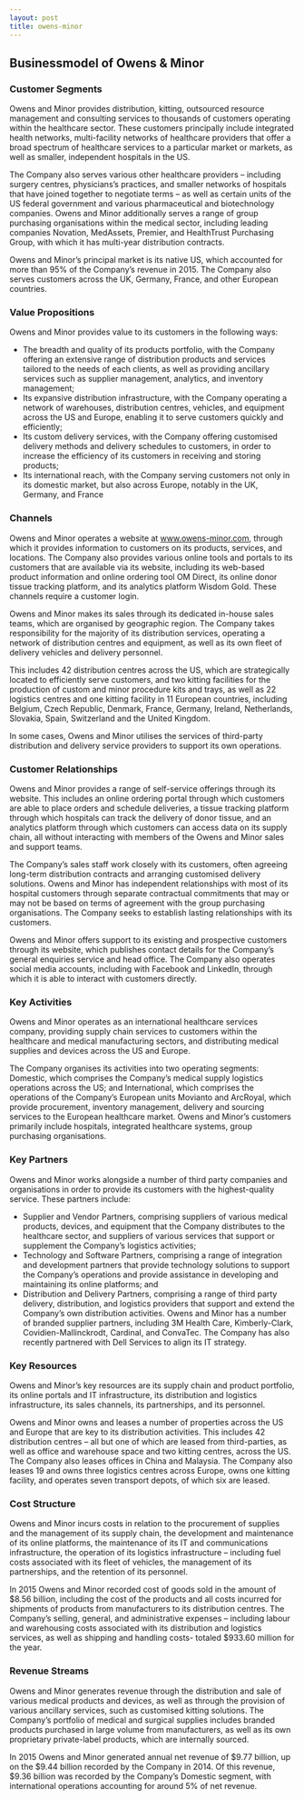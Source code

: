 ```yaml
---
layout: post
title: owens-minor
---
```


Businessmodel of Owens & Minor
-------------------------------

### Customer Segments

Owens and Minor provides distribution, kitting, outsourced resource management and consulting services to thousands of customers operating within the healthcare sector. These customers principally include integrated health networks, multi-facility networks of healthcare providers that offer a broad spectrum of healthcare services to a particular market or markets, as well as smaller, independent hospitals in the US.

The Company also serves various other healthcare providers – including surgery centres, physicians’s practices, and smaller networks of hospitals that have joined together to negotiate terms – as well as certain units of the US federal government and various pharmaceutical and biotechnology companies. Owens and Minor additionally serves a range of group purchasing organisations within the medical sector, including leading companies Novation, MedAssets, Premier, and HealthTrust Purchasing Group, with which it has multi-year distribution contracts.

Owens and Minor’s principal market is its native US, which accounted for more than 95% of the Company’s revenue in 2015. The Company also serves customers across the UK, Germany, France, and other European countries.

### Value Propositions

Owens and Minor provides value to its customers in the following ways:

 * The breadth and quality of its products portfolio, with the Company offering an extensive range of distribution products and services tailored to the needs of each clients, as well as providing ancillary services such as supplier management, analytics, and inventory management;
* Its expansive distribution infrastructure, with the Company operating a network of warehouses, distribution centres, vehicles, and equipment across the US and Europe, enabling it to serve customers quickly and efficiently;
* Its custom delivery services, with the Company offering customised delivery methods and delivery schedules to customers, in order to increase the efficiency of its customers in receiving and storing products;
* Its international reach, with the Company serving customers not only in its domestic market, but also across Europe, notably in the UK, Germany, and France
 ### Channels

Owens and Minor operates a website at www.owens-minor.com, through which it provides information to customers on its products, services, and locations. The Company also provides various online tools and portals to its customers that are available via its website, including its web-based product information and online ordering tool OM Direct, its online donor tissue tracking platform, and its analytics platform Wisdom Gold. These channels require a customer login.

Owens and Minor makes its sales through its dedicated in-house sales teams, which are organised by geographic region. The Company takes responsibility for the majority of its distribution services, operating a network of distribution centres and equipment, as well as its own fleet of delivery vehicles and delivery personnel.

This includes 42 distribution centres across the US, which are strategically located to efficiently serve customers, and two kitting facilities for the production of custom and minor procedure kits and trays, as well as 22 logistics centres and one kitting facility in 11 European countries, including Belgium, Czech Republic, Denmark, France, Germany, Ireland, Netherlands, Slovakia, Spain, Switzerland and the United Kingdom.

In some cases, Owens and Minor utilises the services of third-party distribution and delivery service providers to support its own operations.

### Customer Relationships

Owens and Minor provides a range of self-service offerings through its website. This includes an online ordering portal through which customers are able to place orders and schedule deliveries, a tissue tracking platform through which hospitals can track the delivery of donor tissue, and an analytics platform through which customers can access data on its supply chain, all without interacting with members of the Owens and Minor sales and support teams.

The Company’s sales staff work closely with its customers, often agreeing long-term distribution contracts and arranging customised delivery solutions. Owens and Minor has independent relationships with most of its hospital customers through separate contractual commitments that may or may not be based on terms of agreement with the group purchasing organisations. The Company seeks to establish lasting relationships with its customers.

Owens and Minor offers support to its existing and prospective customers through its website, which publishes contact details for the Company’s general enquiries service and head office. The Company also operates social media accounts, including with Facebook and LinkedIn, through which it is able to interact with customers directly.

### Key Activities

Owens and Minor operates as an international healthcare services company, providing supply chain services to customers within the healthcare and medical manufacturing sectors, and distributing medical supplies and devices across the US and Europe.

The Company organises its activities into two operating segments: Domestic, which comprises the Company’s medical supply logistics operations across the US; and International, which comprises the operations of the Company’s European units Movianto and ArcRoyal, which provide procurement, inventory management, delivery and sourcing services to the European healthcare market. Owens and Minor’s customers primarily include hospitals, integrated healthcare systems, group purchasing organisations.

### Key Partners

Owens and Minor works alongside a number of third party companies and organisations in order to provide its customers with the highest-quality service. These partners include:

 * Supplier and Vendor Partners, comprising suppliers of various medical products, devices, and equipment that the Company distributes to the healthcare sector, and suppliers of various services that support or supplement the Company’s logistics activities;
* Technology and Software Partners, comprising a range of integration and development partners that provide technology solutions to support the Company’s operations and provide assistance in developing and maintaining its online platforms; and
* Distribution and Delivery Partners, comprising a range of third party delivery, distribution, and logistics providers that support and extend the Company’s own distribution activities.
 Owens and Minor has a number of branded supplier partners, including 3M Health Care, Kimberly-Clark, Covidien-Mallinckrodt, Cardinal, and ConvaTec. The Company has also recently partnered with Dell Services to align its IT strategy.

### Key Resources

Owens and Minor’s key resources are its supply chain and product portfolio, its online portals and IT infrastructure, its distribution and logistics infrastructure, its sales channels, its partnerships, and its personnel.

Owens and Minor owns and leases a number of properties across the US and Europe that are key to its distribution activities. This includes 42 distribution centres – all but one of which are leased from third-parties, as well as office and warehouse space and two kitting centres, across the US. The Company also leases offices in China and Malaysia. The Company also leases 19 and owns three logistics centres across Europe, owns one kitting facility, and operates seven transport depots, of which six are leased.

### Cost Structure

Owens and Minor incurs costs in relation to the procurement of supplies and the management of its supply chain, the development and maintenance of its online platforms, the maintenance of its IT and communications infrastructure, the operation of its logistics infrastructure – including fuel costs associated with its fleet of vehicles, the management of its partnerships, and the retention of its personnel.

In 2015 Owens and Minor recorded cost of goods sold in the amount of $8.56 billion, including the cost of the products and all costs incurred for shipments of products from manufacturers to its distribution centres. The Company’s selling, general, and administrative expenses – including labour and warehousing costs associated with its distribution and logistics services, as well as shipping and handling costs- totaled $933.60 million for the year.

### Revenue Streams

Owens and Minor generates revenue through the distribution and sale of various medical products and devices, as well as through the provision of various ancillary services, such as customised kitting solutions. The Company’s portfolio of medical and surgical supplies includes branded products purchased in large volume from manufacturers, as well as its own proprietary private-label products, which are internally sourced.

In 2015 Owens and Minor generated annual net revenue of $9.77 billion, up on the $9.44 billion recorded by the Company in 2014. Of this revenue, $9.36 billion was recorded by the Company’s Domestic segment, with international operations accounting for around 5% of net revenue.
